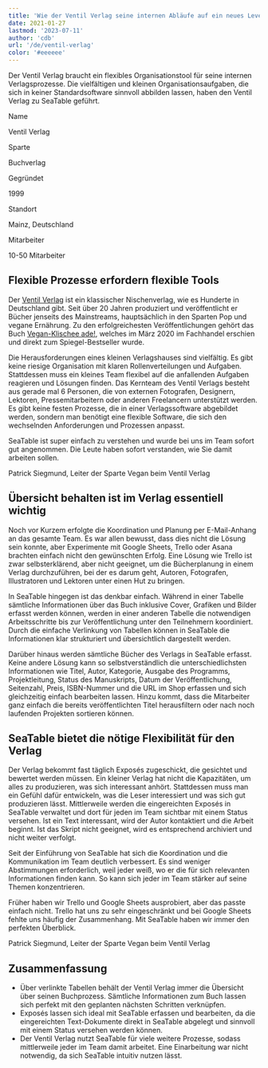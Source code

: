 ```yaml
---
title: 'Wie der Ventil Verlag seine internen Abläufe auf ein neues Level hebt - SeaTable'
date: 2021-01-27
lastmod: '2023-07-11'
author: 'cdb'
url: '/de/ventil-verlag'
color: '#eeeeee'
---
```


Der Ventil Verlag braucht ein flexibles Organisationstool für seine internen Verlagsprozesse. Die vielfältigen und kleinen Organisationsaufgaben, die sich in keiner Standardsoftware sinnvoll abbilden lassen, haben den Ventil Verlag zu SeaTable geführt.

Name

Ventil Verlag

Sparte

Buchverlag

Gegründet

1999

Standort

Mainz, Deutschland

Mitarbeiter

10-50 Mitarbeiter

## Flexible Prozesse erfordern flexible Tools

Der [Ventil Verlag](https://www.ventil-verlag.de/geschichte) ist ein klassischer Nischenverlag, wie es Hunderte in Deutschland gibt. Seit über 20 Jahren produziert und veröffentlicht er Bücher jenseits des Mainstreams, hauptsächlich in den Sparten Pop und vegane Ernährung. Zu den erfolgreichesten Veröffentlichungen gehört das Buch [Vegan-Klischee ade!](https://www.ventil-verlag.de/titel/1814/vegan-klischee-ade), welches im März 2020 im Fachhandel erschien und direkt zum Spiegel-Bestseller wurde.

Die Herausforderungen eines kleinen Verlagshauses sind vielfältig. Es gibt keine riesige Organisation mit klaren Rollenverteilungen und Aufgaben. Stattdessen muss ein kleines Team flexibel auf die anfallenden Aufgaben reagieren und Lösungen finden. Das Kernteam des Ventil Verlags besteht aus gerade mal 6 Personen, die von externen Fotografen, Designern, Lektoren, Pressemitarbeitern oder anderen Freelancern unterstützt werden. Es gibt keine festen Prozesse, die in einer Verlagssoftware abgebildet werden, sondern man benötigt eine flexible Software, die sich den wechselnden Anforderungen und Prozessen anpasst.

SeaTable ist super einfach zu verstehen und wurde bei uns im Team sofort gut angenommen. Die Leute haben sofort verstanden, wie Sie damit arbeiten sollen.

Patrick Siegmund, Leiter der Sparte Vegan beim Ventil Verlag

## Übersicht behalten ist im Verlag essentiell wichtig

Noch vor Kurzem erfolgte die Koordination und Planung per E-Mail-Anhang an das gesamte Team. Es war allen bewusst, dass dies nicht die Lösung sein konnte, aber Experimente mit Google Sheets, Trello oder Asana brachten einfach nicht den gewünschten Erfolg. Eine Lösung wie Trello ist zwar selbsterklärend, aber nicht geeignet, um die Bücherplanung in einem Verlag durchzuführen, bei der es darum geht, Autoren, Fotografen, Illustratoren und Lektoren unter einen Hut zu bringen.

In SeaTable hingegen ist das denkbar einfach. Während in einer Tabelle sämtliche Informationen über das Buch inklusive Cover, Grafiken und Bilder erfasst werden können, werden in einer anderen Tabelle die notwendigen Arbeitsschritte bis zur Veröffentlichung unter den Teilnehmern koordiniert. Durch die einfache Verlinkung von Tabellen können in SeaTable die Informationen klar strukturiert und übersichtlich dargestellt werden.

Darüber hinaus werden sämtliche Bücher des Verlags in SeaTable erfasst. Keine andere Lösung kann so selbstverständlich die unterschiedlichsten Informationen wie Titel, Autor, Kategorie, Ausgabe des Programms, Projektleitung, Status des Manuskripts, Datum der Veröffentlichung, Seitenzahl, Preis, ISBN-Nummer und die URL im Shop erfassen und sich gleichzeitig einfach bearbeiten lassen. Hinzu kommt, dass die Mitarbeiter ganz einfach die bereits veröffentlichten Titel herausfiltern oder nach noch laufenden Projekten sortieren können.

## SeaTable bietet die nötige Flexibilität für den Verlag

Der Verlag bekommt fast täglich Exposés zugeschickt, die gesichtet und bewertet werden müssen. Ein kleiner Verlag hat nicht die Kapazitäten, um alles zu produzieren, was sich interessant anhört. Stattdessen muss man ein Gefühl dafür entwickeln, was die Leser interessiert und was sich gut produzieren lässt. Mittlerweile werden die eingereichten Exposés in SeaTable verwaltet und dort für jeden im Team sichtbar mit einem Status versehen. Ist ein Text interessant, wird der Autor kontaktiert und die Arbeit beginnt. Ist das Skript nicht geeignet, wird es entsprechend archiviert und nicht weiter verfolgt.

Seit der Einführung von SeaTable hat sich die Koordination und die Kommunikation im Team deutlich verbessert. Es sind weniger Abstimmungen erforderlich, weil jeder weiß, wo er die für sich relevanten Informationen finden kann. So kann sich jeder im Team stärker auf seine Themen konzentrieren.

Früher haben wir Trello und Google Sheets ausprobiert, aber das passte einfach nicht. Trello hat uns zu sehr eingeschränkt und bei Google Sheets fehlte uns häufig der Zusammenhang. Mit SeaTable haben wir immer den perfekten Überblick.

Patrick Siegmund, Leiter der Sparte Vegan beim Ventil Verlag

## Zusammenfassung

- Über verlinkte Tabellen behält der Ventil Verlag immer die Übersicht über seinen Buchprozess. Sämtliche Informationen zum Buch lassen sich perfekt mit den geplanten nächsten Schritten verknüpfen.
- Exposés lassen sich ideal mit SeaTable erfassen und bearbeiten, da die eingereichten Text-Dokumente direkt in SeaTable abgelegt und sinnvoll mit einem Status versehen werden können.
- Der Ventil Verlag nutzt SeaTable für viele weitere Prozesse, sodass mittlerweile jeder im Team damit arbeitet. Eine Einarbeitung war nicht notwendig, da sich SeaTable intuitiv nutzen lässt.

